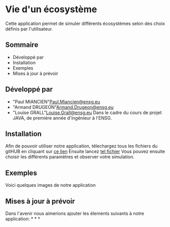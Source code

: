 # Vie d'un écosystème

Cette application permet de simuler différents écosystèmes selon des choix définis par l'utilisateur.

## <a name="sommaire"></a>Sommaire 
* Développé par
* Installation
* Exemples
* Mises à jour à prévoir

## <a name="developpe-par"></a>Développé par 
* "Paul MIANCIEN"<Paul.Miancien@ensg.eu>
* "Armand DRUGEON"<Armand.Drugeon@ensg.eu>
* "Louise GRALL"<Louise.Grall@ensg.eu>
Dans le cadre du cours de projet JAVA, de première année d'ingénieur à l'ENSG.


## <a name="installation"></a> Installation
Afin de pouvoir utiliser notre application, télechargez tous les fichiers du gitHUB en cliquant sur [ce lien]()
Ensuite lancez [tel fichier]() 
Vous pouvez ensuite choisir les différents paramètres et observer votre simulation.

## <a name="exemples"></a> Exemples
Voici quelques images de notre application []() 

## <a name="maj"></a> Mises à jour à prévoir
Dans l'avenir nous aimerions ajouter les élements suivants à notre application:
*
*
*

